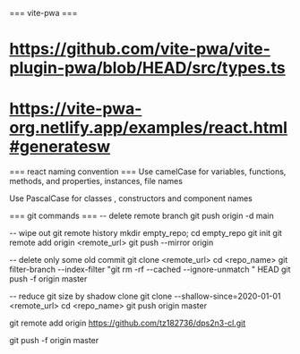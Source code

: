 
=== vite-pwa ===
# https://github.com/vite-pwa/vite-plugin-pwa/blob/HEAD/src/types.ts

# https://vite-pwa-org.netlify.app/examples/react.html#generatesw

=== react naming convention ===
Use camelCase for variables, functions, methods, and properties, instances, file names

Use PascalCase for classes , constructors and component names


=== git commands === 
-- delete remote branch 
git push origin -d main

-- wipe out git remote history
mkdir empty_repo; cd empty_repo
git init
git remote add origin <remote_url>
git push --mirror origin


-- delete only some old commit 
git clone <remote_url>
cd <repo_name>
git filter-branch --index-filter "git rm -rf --cached --ignore-unmatch <file>" HEAD
git push -f origin master


-- reduce git size by shadow clone
git clone --shallow-since=2020-01-01 <remote_url>
cd <repo_name>
git push origin master



git remote add origin https://github.com/tz182736/dps2n3-cl.git

git push -f origin master